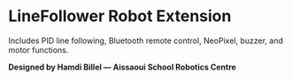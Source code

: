 # LineFollower Robot Extension


Includes PID line following, Bluetooth remote control, NeoPixel, buzzer, and motor functions.  

**Designed by Hamdi Billel — Aissaoui School Robotics Centre**
